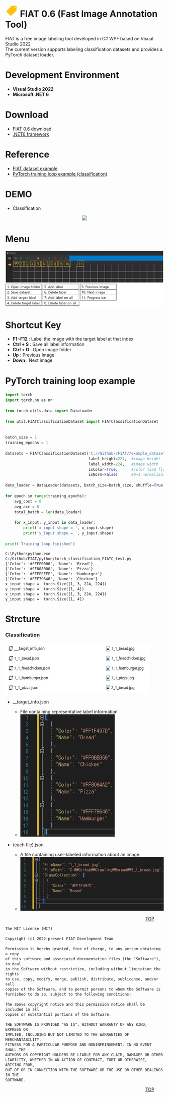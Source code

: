 
<img src="https://github.com/gellston/FIAT-Release/blob/main/snapshoot/icons8_price_tag_96px.png?raw=true" width=40 height=40></img>
FIAT 0.6 (Fast Image Annotation Tool)
=======================

FIAT is a free image labeling tool developed in C# WPF based on Visual Studio 2022 <br/>
The current version supports labeling classification datasets and provides a PyTorch dataset loader.

Development Environment
=======================
 - **Visual Studio 2022**
 - **Microsoft .NET 6**


Download
=======================

- <a href="https://github.com/gellston/FIAT-Release/releases/download/0.6/FIAT.exe" target="_blank">FIAT 0.6 download</a>
- <a href="https://dotnet.microsoft.com/en-us/download/dotnet/thank-you/runtime-desktop-6.0.2-windows-x64-installer" target="_blank">.NET6 framework</a>

Reference
=======================
- <a href="https://github.com/gellston/FIAT/tree/main/example_dataset" target="_blank">FIAT dataset example</a>
- <a href="https://github.com/gellston/FIAT/blob/main/python/torch_classification_FIATC_test.py" target="_blank">PyTorch training loop example (classification)</a>

DEMO
=======================
- Classification
<center>
<img src="https://github.com/gellston/FIAT-Release/blob/main/snapshoot/FIAT-example.gif?raw=true"></img>
</center>

Menu
=======================
<center>
<img src="https://github.com/gellston/FIAT-Release/blob/main/snapshoot/how%20to%20use%20and%20shortcut%20key.jpg?raw=true"></img>
</center>

Shortcut Key
=======================
* **F1~F12** : Label the image with the target label at that index
* **Ctrl + S** : Save all label information
* **Ctrl + O** : Open image folder
* **Up** : Previous image
* **Down** : Next image

PyTorch training loop example
=======================
``` python
import torch
import torch.nn as nn

from torch.utils.data import DataLoader

from util.FIATClassificationDataset import FIATClassificationDataset


batch_size = 1
training_epochs = 1

datasets = FIATClassificationDataset('C://Github//FIAT//example_dataset//food//',   #FIAT dataset path
                                     label_height=224,  #image height
                                     label_width=224,   #image width
                                     isColor=True,      #color load flag
                                     isNorm=False)      #0~1 normalization flag

data_loader = DataLoader(datasets, batch_size=batch_size, shuffle=True)

for epoch in range(training_epochs):
    avg_cost = 0
    avg_acc = 0
    total_batch = len(data_loader)

    for x_input, y_input in data_loader:
        print('x_input shape = ', x_input.shape)
        print('y_input shape = ', y_input.shape)

print('Training loop finished')

```
``` console
C:\Python\python.exe C:/Github/FIAT/python/torch_classification_FIATC_test.py
{'Color': '#FFFF0000', 'Name': 'Bread'}
{'Color': '#FF008000', 'Name': 'Pizza'}
{'Color': '#FFFFFFFF', 'Name': 'Hamburger'}
{'Color': '#FFF79646', 'Name': 'Chicken'}
x_input shape =  torch.Size([1, 3, 224, 224])
y_input shape =  torch.Size([1, 4])
x_input shape =  torch.Size([1, 3, 224, 224])
y_input shape =  torch.Size([1, 4])
```


Strcture
=======================
### Classification
<img src="https://github.com/gellston/FIAT-Release/blob/main/snapshoot/snapshot1.jpg?raw=true"></img>

- __target_info.json 
    - File containing representative label information
    - <img src="https://github.com/gellston/FIAT-Release/blob/main/snapshoot/__target_info.jpg?raw=true" width=300></img>
    
- (each file).json 
    - A file containing user-labeled information about an image.
    - <img src="https://github.com/gellston/FIAT-Release/blob/main/snapshoot/each_file.jpg?raw=true" width=600></img>




<div style="text-align: right; margin-right:30px;"> 

[TOP](#vision-studio) 

</div>

```
The MIT License (MIT)

Copyright (c) 2022-present FIAT Development Team

Permission is hereby granted, free of charge, to any person obtaining a copy
of this software and associated documentation files (the "Software"), to deal
in the Software without restriction, including without limitation the rights
to use, copy, modify, merge, publish, distribute, sublicense, and/or sell
copies of the Software, and to permit persons to whom the Software is
furnished to do so, subject to the following conditions:

The above copyright notice and this permission notice shall be included in all
copies or substantial portions of the Software.

THE SOFTWARE IS PROVIDED "AS IS", WITHOUT WARRANTY OF ANY KIND, EXPRESS OR
IMPLIED, INCLUDING BUT NOT LIMITED TO THE WARRANTIES OF MERCHANTABILITY,
FITNESS FOR A PARTICULAR PURPOSE AND NONINFRINGEMENT. IN NO EVENT SHALL THE
AUTHORS OR COPYRIGHT HOLDERS BE LIABLE FOR ANY CLAIM, DAMAGES OR OTHER
LIABILITY, WHETHER IN AN ACTION OF CONTRACT, TORT OR OTHERWISE, ARISING FROM,
OUT OF OR IN CONNECTION WITH THE SOFTWARE OR THE USE OR OTHER DEALINGS IN THE
SOFTWARE.
```
<div style="text-align: right; margin-right:30px;"> 

[TOP](#vision-studio) 

</div>